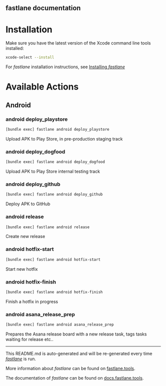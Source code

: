 fastlane documentation
----

# Installation

Make sure you have the latest version of the Xcode command line tools installed:

```sh
xcode-select --install
```

For _fastlane_ installation instructions, see [Installing _fastlane_](https://docs.fastlane.tools/#installing-fastlane)

# Available Actions

## Android

### android deploy_playstore

```sh
[bundle exec] fastlane android deploy_playstore
```

Upload APK to Play Store, in pre-production staging track

### android deploy_dogfood

```sh
[bundle exec] fastlane android deploy_dogfood
```

Upload APK to Play Store internal testing track

### android deploy_github

```sh
[bundle exec] fastlane android deploy_github
```

Deploy APK to GitHub

### android release

```sh
[bundle exec] fastlane android release
```

Create new release

### android hotfix-start

```sh
[bundle exec] fastlane android hotfix-start
```

Start new hotfix

### android hotfix-finish

```sh
[bundle exec] fastlane android hotfix-finish
```

Finish a hotfix in progress

### android asana_release_prep

```sh
[bundle exec] fastlane android asana_release_prep
```

Prepares the Asana release board with a new release task, tags tasks waiting for release etc..

----

This README.md is auto-generated and will be re-generated every time [_fastlane_](https://fastlane.tools) is run.

More information about _fastlane_ can be found on [fastlane.tools](https://fastlane.tools).

The documentation of _fastlane_ can be found on [docs.fastlane.tools](https://docs.fastlane.tools).
